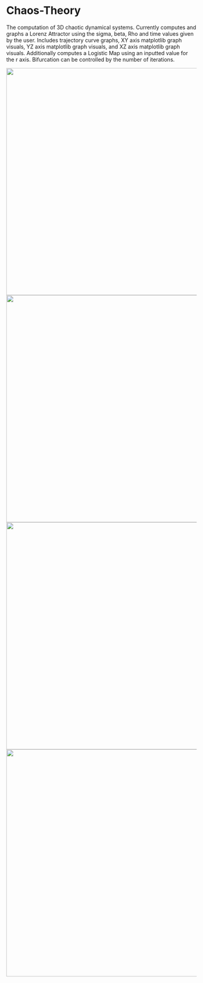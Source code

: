 # Chaos-Theory
The computation of 3D chaotic dynamical systems.
Currently computes and graphs a Lorenz Attractor using the sigma, beta, Rho and time values given by the user. Includes trajectory curve graphs, XY axis matplotlib graph visuals, YZ axis matplotlib graph visuals, and XZ axis matplotlib graph visuals.
Additionally computes a Logistic Map using an inputted value for the r axis. Bifurcation can be controlled by the number of iterations.

<img width="600px" src="https://github.com/DorsaRoh/Chaos-Theory/blob/main/default3DComputations/LorenzAttractor.png">
<img width="600px" src="https://github.com/DorsaRoh/Chaos-Theory/blob/main/default3DComputations/xyzLorenzAttractors.png">
<img width="600px" src="https://github.com/DorsaRoh/Chaos-Theory/blob/main/default3DComputations/XYZPlanes.png">
<img width="600px" src="https://github.com/DorsaRoh/Chaos-Theory/blob/main/default3DComputations/LogisticMap.png">
